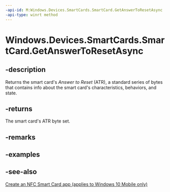 ```yaml
---
-api-id: M:Windows.Devices.SmartCards.SmartCard.GetAnswerToResetAsync
-api-type: winrt method
---
```


<!-- Method syntax
public Windows.Foundation.IAsyncOperation<Windows.Storage.Streams.IBuffer> GetAnswerToResetAsync()
-->

# Windows.Devices.SmartCards.SmartCard.GetAnswerToResetAsync

## -description
Returns the smart card's *Answer to Reset* (ATR), a standard series of bytes that contains info about the smart card's characteristics, behaviors, and state.

## -returns
The smart card's ATR byte set.

## -remarks

## -examples

## -see-also
[Create an NFC Smart Card app (applies to Windows 10 Mobile only)](/windows/uwp/devices-sensors/host-card-emulation)
